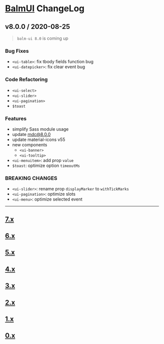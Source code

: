 # [BalmUI](https://material.balmjs.com) ChangeLog

## v8.0.0 / 2020-08-25

> `balm-ui 8.0` is coming up

### Bug Fixes

- `<ui-table>`: fix tbody fields function bug
- `<ui-datepicker>`: fix clear event bug

### Code Refactoring

- `<ui-select>`
- `<ui-slider>`
- `<ui-pagination>`
- `$toast`

### Features

- simplify Sass module usage
- update mdc@8.0.0
- update material-icons v55
- new components
  - `<ui-banner>`
  - `<ui-tooltip>`
- `<ui-menuitem>`: add prop `value`
- `$toast`: optimize option `timeoutMs`

### BREAKING CHANGES

- `<ui-slider>`: rename prop `displayMarker` to `withTickMarks`
- `<ui-pagination>`: optimize slots
- `<ui-menu>`: optimize selected event

---

## [7.x](https://github.com/balmjs/balm-ui/blob/7.x/CHANGELOG.md)

## [6.x](https://github.com/balmjs/balm-ui/blob/6.x/CHANGELOG.md)

## [5.x](https://github.com/balmjs/balm-ui/blob/5.x/CHANGELOG.md)

## [4.x](https://github.com/balmjs/balm-ui/blob/4.x/CHANGELOG.md)

## [3.x](https://github.com/balmjs/balm-ui/blob/3.x/CHANGELOG.md)

## [2.x](https://github.com/balmjs/balm-ui/blob/2.x/CHANGELOG.md)

## [1.x](https://github.com/balmjs/balm-ui/blob/1.x/CHANGELOG.md)

## [0.x](https://github.com/balmjs/balm-ui/blob/0.14.x/CHANGELOG.md)
